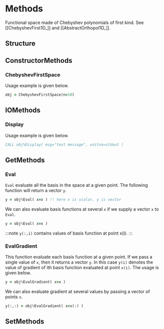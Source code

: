# Methods

Functional space made of Chebyshev polynomials of first kind. See [[ChebyshevFirst1D_]] and [[AbstractOrthopol1D_]].

## Structure

## ConstructorMethods

### ChebyshevFirstSpace

Usage example is given below.

```fortran
obj = ChebyshevFirstSpace(n=10)
```

## IOMethods

### Display

Usage example is given below.

```fortran
CALL obj%Display( msg="test message", unitno=stdout )
```

## GetMethods

### Eval

`Eval` evaluate all the basis in the space at a given point. The following function will return a vector `y`.

```fortran
y = obj%Eval( x=x ) !! here x is scalar, y is vector
```

We can also evaluate basis functions at several `x` if we supply a vector `x` to `Eval`.

```fortran
y = obj%Eval( x=x )
```

:::note
`y(:,i)` contains values of basis function at point x(i).
:::

### EvalGradient

This function evaluate each basis function at a given point. If we pass a single value of `x`, then it returns a vector `y`. In this case `y(i)` denotes the value of gradient of ith basis function evaluated at point `x(i)`. The usage is given below.

```fortran
y = obj%EvalGradient( x=x )
```

We can also evaluate gradient at several values by passing a vector of points `x`.

```fortran
y(:,:) = obj%EvalGradient( x=x(:) )
```

## SetMethods
